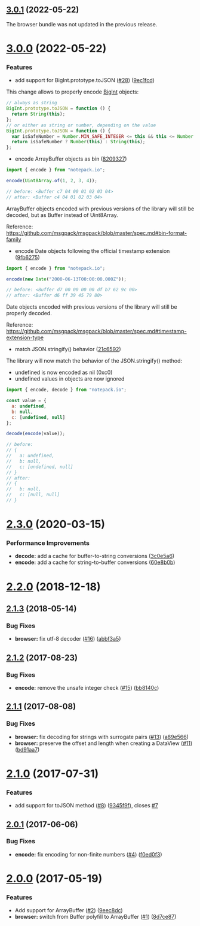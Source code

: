 ## [3.0.1](https://github.com/darrachequesne/notepack/compare/3.0.0...3.0.1) (2022-05-22)

The browser bundle was not updated in the previous release.



# [3.0.0](https://github.com/darrachequesne/notepack/compare/2.3.0...3.0.0) (2022-05-22)


### Features

* add support for BigInt.prototype.toJSON ([#28](https://github.com/darrachequesne/notepack/issues/28)) ([9ec1fcd](https://github.com/darrachequesne/notepack/commit/9ec1fcde640dfb57b69ff5f8b45ffa5439a87700))

This change allows to properly encode [BigInt](https://developer.mozilla.org/en-US/docs/Web/JavaScript/Reference/Global_Objects/BigInt) objects:

```js
// always as string
BigInt.prototype.toJSON = function () {
  return String(this);
};
// or either as string or number, depending on the value
BigInt.prototype.toJSON = function () {
  var isSafeNumber = Number.MIN_SAFE_INTEGER <= this && this <= Number.MAX_SAFE_INTEGER;
  return isSafeNumber ? Number(this) : String(this);
};
```

* encode ArrayBuffer objects as bin ([8209327](https://github.com/darrachequesne/notepack/commit/8209327a69e471625f98aa1092d2f0e74e45da4f))

```js
import { encode } from "notepack.io";

encode(Uint8Array.of(1, 2, 3, 4));

// before: <Buffer c7 04 00 01 02 03 04>
// after: <Buffer c4 04 01 02 03 04>
```

ArrayBuffer objects encoded with previous versions of the library will still be decoded, but as Buffer instead of Uint8Array.

Reference: https://github.com/msgpack/msgpack/blob/master/spec.md#bin-format-family

* encode Date objects following the official timestamp extension ([9fb6275](https://github.com/darrachequesne/notepack/commit/9fb62754e826984d9eccbb72c4e9c067ab5cb227))

```js
import { encode } from "notepack.io";

encode(new Date("2000-06-13T00:00:00.000Z"));

// before: <Buffer d7 00 00 00 00 df b7 62 9c 00>
// after: <Buffer d6 ff 39 45 79 80>
```

Date objects encoded with previous versions of the library will still be properly decoded.

Reference: https://github.com/msgpack/msgpack/blob/master/spec.md#timestamp-extension-type

* match JSON.stringify() behavior ([21c6592](https://github.com/darrachequesne/notepack/commit/21c6592cf357c972387284b96999ba8273f08035))

The library will now match the behavior of the JSON.stringify() method:

- undefined is now encoded as nil (0xc0)
- undefined values in objects are now ignored

```js
import { encode, decode } from "notepack.io";

const value = {
  a: undefined,
  b: null,
  c: [undefined, null]
};

decode(encode(value));

// before:
// {
//   a: undefined,
//   b: null,
//   c: [undefined, null]
// }
// after:
// {
//   b: null,
//   c: [null, null]
// }
```

# [2.3.0](https://github.com/darrachequesne/notepack/compare/2.2.0...v2.3.0) (2020-03-15)


### Performance Improvements

* **decode:** add a cache for buffer-to-string conversions ([3c0e5a6](https://github.com/darrachequesne/notepack/commit/3c0e5a66332e50ce31749f0159a533156edbdd3d))
* **encode:** add a cache for string-to-buffer conversions ([60e8b0b](https://github.com/darrachequesne/notepack/commit/60e8b0b4b16b05e702334fe731df1ec43d1a9f14))



# [2.2.0](https://github.com/darrachequesne/notepack/compare/2.1.3...2.2.0) (2018-12-18)



<a name="2.1.3"></a>
## [2.1.3](https://github.com/darrachequesne/notepack/compare/2.1.2...2.1.3) (2018-05-14)


### Bug Fixes

* **browser:** fix utf-8 decoder ([#16](https://github.com/darrachequesne/notepack/issues/16)) ([abbf3a5](https://github.com/darrachequesne/notepack/commit/abbf3a5))



<a name="2.1.2"></a>
## [2.1.2](https://github.com/darrachequesne/notepack/compare/2.1.1...2.1.2) (2017-08-23)


### Bug Fixes

* **encode:** remove the unsafe integer check ([#15](https://github.com/darrachequesne/notepack/issues/15)) ([bb8140c](https://github.com/darrachequesne/notepack/commit/bb8140c))



<a name="2.1.1"></a>
## [2.1.1](https://github.com/darrachequesne/notepack/compare/2.1.0...2.1.1) (2017-08-08)


### Bug Fixes

* **browser:** fix decoding for strings with surrogate pairs ([#13](https://github.com/darrachequesne/notepack/issues/13)) ([a89e566](https://github.com/darrachequesne/notepack/commit/a89e566))
* **browser:** preserve the offset and length when creating a DataView ([#11](https://github.com/darrachequesne/notepack/issues/11)) ([bd91aa7](https://github.com/darrachequesne/notepack/commit/bd91aa7))



<a name="2.1.0"></a>
# [2.1.0](https://github.com/darrachequesne/notepack/compare/2.0.1...2.1.0) (2017-07-31)


### Features

* add support for toJSON method ([#8](https://github.com/darrachequesne/notepack/issues/8)) ([9345f9f](https://github.com/darrachequesne/notepack/commit/9345f9f)), closes [#7](https://github.com/darrachequesne/notepack/issues/7)



<a name="2.0.1"></a>
## [2.0.1](https://github.com/darrachequesne/notepack/compare/2.0.0...2.0.1) (2017-06-06)


### Bug Fixes

* **encode:** fix encoding for non-finite numbers ([#4](https://github.com/darrachequesne/notepack/issues/4)) ([f0ed0f3](https://github.com/darrachequesne/notepack/commit/f0ed0f3))



<a name="2.0.0"></a>
# [2.0.0](https://github.com/darrachequesne/notepack/compare/1.0.1...2.0.0) (2017-05-19)


### Features

* Add support for ArrayBuffer ([#2](https://github.com/darrachequesne/notepack/issues/2)) ([9eec8dc](https://github.com/darrachequesne/notepack/commit/9eec8dc))
* **browser:** switch from Buffer polyfill to ArrayBuffer ([#1](https://github.com/darrachequesne/notepack/issues/1)) ([8d7ce87](https://github.com/darrachequesne/notepack/commit/8d7ce87))

